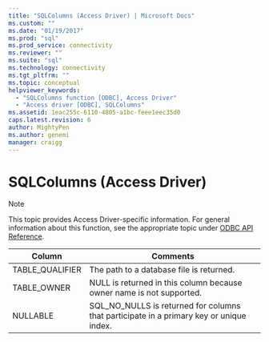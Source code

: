 ```yaml
---
title: "SQLColumns (Access Driver) | Microsoft Docs"
ms.custom: ""
ms.date: "01/19/2017"
ms.prod: "sql"
ms.prod_service: connectivity
ms.reviewer: ""
ms.suite: "sql"
ms.technology: connectivity
ms.tgt_pltfrm: ""
ms.topic: conceptual
helpviewer_keywords: 
  - "SQLColumns function [ODBC], Access Driver"
  - "Access driver [ODBC], SQLColumns"
ms.assetid: 1eac255c-6110-4805-a1bc-feee1eec35d0
caps.latest.revision: 6
author: MightyPen
ms.author: genemi
manager: craigg
---
```

# SQLColumns (Access Driver)
> [!NOTE]  
>  This topic provides Access Driver-specific information. For general information about this function, see the appropriate topic under [ODBC API Reference](../../odbc/reference/syntax/odbc-api-reference.md).  
  
|Column|Comments|  
|------------|--------------|  
|TABLE_QUALIFIER|The path to a database file is returned.|  
|TABLE_OWNER|NULL is returned in this column because owner name is not supported.|  
|NULLABLE|SQL_NO_NULLS is returned for columns that participate in a primary key or unique index.|
